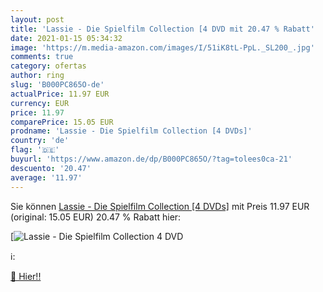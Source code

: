 ```yaml
---
layout: post
title: 'Lassie - Die Spielfilm Collection [4 DVD mit 20.47 % Rabatt'
date: 2021-01-15 05:34:32
image: 'https://m.media-amazon.com/images/I/51iK8tL-PpL._SL200_.jpg'
comments: true
category: ofertas
author: ring
slug: 'B000PC865O-de'
actualPrice: 11.97 EUR
currency: EUR
price: 11.97
comparePrice: 15.05 EUR
prodname: 'Lassie - Die Spielfilm Collection [4 DVDs]'
country: 'de'
flag: '🇩🇪'
buyurl: 'https://www.amazon.de/dp/B000PC865O/?tag=tolees0ca-21'
descuento: '20.47'
average: '11.97'
---
```


Sie können [Lassie - Die Spielfilm Collection [4 DVDs]](https://www.amazon.de/dp/B000PC865O/?tag=tolees0ca-21) mit Preis 11.97 EUR (original: 15.05 EUR) 20.47 % Rabatt hier:

[![Lassie - Die Spielfilm Collection [4 DVD](https://m.media-amazon.com/images/I/51iK8tL-PpL._SL200_.jpg)](https://www.amazon.de/dp/B000PC865O/?tag=tolees0ca-21)

ℹ️:


[🛒 Hier!!](https://www.amazon.de/dp/B000PC865O/?tag=tolees0ca-21)
